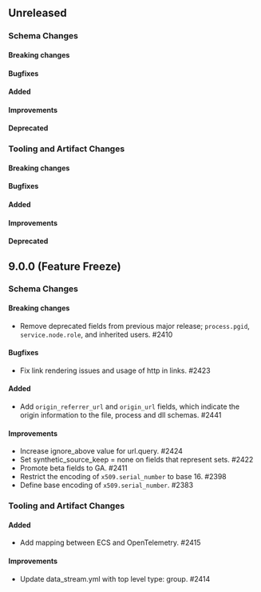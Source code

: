 <!-- When adding an entry to the Changelog:

- Please follow the Keep a Changelog: http://keepachangelog.com/ guidelines.
- Please insert your changelog line ordered by PR ID.
- Make sure you add your entry to the correct section (schema or tooling).

Thanks, you're awesome :-) -->

## Unreleased

### Schema Changes

#### Breaking changes

#### Bugfixes

#### Added

#### Improvements

#### Deprecated

### Tooling and Artifact Changes

#### Breaking changes

#### Bugfixes

#### Added

#### Improvements

#### Deprecated


## 9.0.0 (Feature Freeze)

### Schema Changes

#### Breaking changes

* Remove deprecated fields from previous major release; `process.pgid`, `service.node.role`, and inherited users. #2410

#### Bugfixes

* Fix link rendering issues and usage of http in links. #2423

#### Added

* Add `origin_referrer_url` and `origin_url` fields, which indicate the origin information to the file, process and dll schemas. #2441

#### Improvements

* Increase ignore_above value for url.query. #2424
* Set synthetic_source_keep = none on fields that represent sets. #2422
* Promote beta fields to GA. #2411
* Restrict the encoding of `x509.serial_number` to base 16. #2398
* Define base encoding of `x509.serial_number`. #2383

### Tooling and Artifact Changes

#### Added

* Add mapping between ECS and OpenTelemetry. #2415

#### Improvements

* Update data_stream.yml with top level type: group. #2414

<!-- All empty sections:

## Unreleased

### Schema Changes

#### Breaking changes

#### Bugfixes

#### Added

#### Improvements

#### Deprecated

### Tooling and Artifact Changes

#### Breaking changes

#### Bugfixes

#### Added

#### Improvements

#### Deprecated

-->
